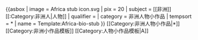 {{asbox
| image     = Africa stub icon.svg
| pix       = 20
| subject   = [[非洲]][[:Category:非洲人|人物]] 
| qualifier = 
| category  = 非洲人物小作品
| tempsort  = *
| name = Template:Africa-bio-stub
}}<noinclude>
[[Category:非洲人物小作品|*]]
[[Category:非洲小作品模板]]
[[Category:人物小作品模板|A]]
</noinclude>